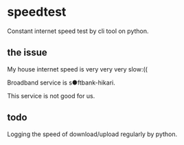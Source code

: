 # speedtest

Constant internet speed test by cli tool on python.

## the issue

My house internet speed is very very very slow:((

Broadband service is s●ftbank-hikari.

This service is not good for us.

## todo

Logging the speed of download/upload regularly by python.
